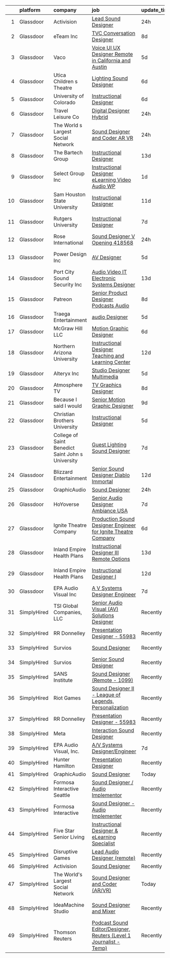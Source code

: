 

|    | platform    | company                                           | job                                                                                                                                                                                                                                                                                                                                                                                                                                                                                                                                                                                                                                                                                                                                                                                                                                                                                                                                                         | update_time   | location             |
|---:|:------------|:--------------------------------------------------|:------------------------------------------------------------------------------------------------------------------------------------------------------------------------------------------------------------------------------------------------------------------------------------------------------------------------------------------------------------------------------------------------------------------------------------------------------------------------------------------------------------------------------------------------------------------------------------------------------------------------------------------------------------------------------------------------------------------------------------------------------------------------------------------------------------------------------------------------------------------------------------------------------------------------------------------------------------|:--------------|:---------------------|
|  1 | Glassdoor   | Activision                                        | [Lead Sound Designer](https://www.glassdoor.com/partner/jobListing.htm?pos=109&ao=1136043&s=58&guid=000001823e6c274e8e7cb47352278af6&src=GD_JOB_AD&t=SR&vt=w&cs=1_78330d28&cb=1658904652113&jobListingId=1008031551946&jrtk=3-0-1g8v6oa0s2inp001-1g8v6oa18i9ip800-93d73553b68080c4-)                                                                                                                                                                                                                                                                                                                                                                                                                                                                                                                                                                                                                                                                        | 24h           | Foster City, CA      |
|  2 | Glassdoor   | eTeam Inc                                         | [TVC Conversation Designer](https://www.glassdoor.com/partner/jobListing.htm?pos=117&ao=1136043&s=58&guid=000001823e6c274e8e7cb47352278af6&src=GD_JOB_AD&t=SR&vt=w&cs=1_591a46a0&cb=1658904652115&jobListingId=1008011923629&jrtk=3-0-1g8v6oa0s2inp001-1g8v6oa18i9ip800-e41bfc036e7cea23-)                                                                                                                                                                                                                                                                                                                                                                                                                                                                                                                                                                                                                                                                  | 8d            | Austin, TX           |
|  3 | Glassdoor   | Vaco                                              | [Voice UI UX Designer    Remote in California and Austin](https://www.glassdoor.com/partner/jobListing.htm?pos=108&ao=1110586&s=58&guid=000001823e6c274e8e7cb47352278af6&src=GD_JOB_AD&t=SR&vt=w&ea=1&cs=1_557d34a1&cb=1658904652113&jobListingId=1008019965741&cpc=654405A9B1E0A9F5&jrtk=3-0-1g8v6oa0s2inp001-1g8v6oa18i9ip800-3a11f5e586fed253--6NYlbfkN0D_sybMACCpf9B-677oK5j6rPldVB6BlrVvFjO_o-GJZbzuF-qh4PxErFUqfUsv_6uVGMoAB-tr4ukB-13BEniFRd51kq_tUitb-f2s8N8S0-6a8309fjZVdWfQrglTiPPfHRvbBSKiDrId74Eo9qZbn-UL_W51rj5FJVY2IqC7B9KjcVAySmfHdMzAzJjgK8UOSVrVcDwuquF7rrICcUWTRXV4ZsZKxfXVkqKalrQ01xtVtihVsbYd1Ie5_UcJ28n6q5HQF_44SL3W5JBf3MlI-YIANIY3hIE5rpjquRjJw8N2qBEPEUlRIZ7uypROuI0uP0iqgEyzkcZHlupfeWV3-fJUGwe-oDyq4AKbT6sN7x0prSxNuDwf-EF4fWUP3eRXpSjguhxKGKcJrxJgrTIptnaEMrLbevNqeTTPeKVbKSyaaAZmlGHLaHseeMnbz251XU63J1BH4gDschKDc-q7feBhugGZ_erMGN3FjwG5NPbdI7oChEcgFnLf24n_k_wKecyveOcciO8E0bz5in3FSCiL6QgNfHBlUCXYoQ8Aaw%3D%3D)              | 5d            | San Jose, CA         |
|  4 | Glassdoor   | Utica Children s Theatre                          | [Lighting Sound Designer](https://www.glassdoor.com/partner/jobListing.htm?pos=110&ao=1136043&s=58&guid=000001823e6c274e8e7cb47352278af6&src=GD_JOB_AD&t=SR&vt=w&ea=1&cs=1_d2aa491c&cb=1658904652113&jobListingId=1008017698766&jrtk=3-0-1g8v6oa0s2inp001-1g8v6oa18i9ip800-0c22c99ac1b9554a-)                                                                                                                                                                                                                                                                                                                                                                                                                                                                                                                                                                                                                                                               | 6d            | Utica, NY            |
|  5 | Glassdoor   | University of Colorado                            | [Instructional Designer](https://www.glassdoor.com/partner/jobListing.htm?pos=115&ao=1136043&s=58&guid=000001823e6c274e8e7cb47352278af6&src=GD_JOB_AD&t=SR&vt=w&cs=1_10616c54&cb=1658904652114&jobListingId=1008018363650&jrtk=3-0-1g8v6oa0s2inp001-1g8v6oa18i9ip800-833d1c669b81eef3-)                                                                                                                                                                                                                                                                                                                                                                                                                                                                                                                                                                                                                                                                     | 6d            | Aurora, CO           |
|  6 | Glassdoor   | Travel   Leisure Co                               | [Digital Designer  Hybrid ](https://www.glassdoor.com/partner/jobListing.htm?pos=124&ao=1136043&s=58&guid=000001823e6c274e8e7cb47352278af6&src=GD_JOB_AD&t=SR&vt=w&cs=1_e9df2305&cb=1658904652115&jobListingId=1008031768591&jrtk=3-0-1g8v6oa0s2inp001-1g8v6oa18i9ip800-cbef82654d7509fd-)                                                                                                                                                                                                                                                                                                                                                                                                                                                                                                                                                                                                                                                                  | 24h           | Orlando, FL          |
|  7 | Glassdoor   | The World s Largest Social Network                | [Sound Designer and Coder  AR VR ](https://www.glassdoor.com/partner/jobListing.htm?pos=104&ao=1110586&s=58&guid=000001823e6c274e8e7cb47352278af6&src=GD_JOB_AD&t=SR&vt=w&ea=1&cs=1_6c256ce6&cb=1658904652110&jobListingId=1008031528051&cpc=FA84DF7EA1EC2398&jrtk=3-0-1g8v6oa0s2inp001-1g8v6oa18i9ip800-d1ed5504a8a65788--6NYlbfkN0DSgjPPcnEdvoK3uuxfISLALE6pB1FR7YSHOr_tSg5_QGIhoz_2VqUepdcKLBLI_zTUk6gDwaoQ9vkRar14Io1kKPbXefvdlkqbmdhJjjOpMuV23xDsFSOubHWW3nkVkpuXNylbmaW36egpUC2PG6x2MjnebJXPwoENwa0jyus1-mMaCYYJOL_GWcKuObgnpCA2OYSDeWI9P2snToi3W68HHz7byDculEYkPxqkoOrJw1R_W3eJYzt5JsFia7uPb4mojuyHpw_XJXpginOYKM5pTjmX3jKyiQAnilj_Z1pZp0HKMomoCQtZvOehY_p4HRUL4yAR1DXp435JjNQOK66O7qY7WzrWlWDXqlZTH0LdMd2JCOUE9cs5Zt8T056c8RNfQEABweVBM9lzexdj6FeFBkhDMFVtR3yJMqHIH5F3Kh4n8OZcTyjiop5IRWJzO9xyrbhmfOgCXf891ig7qE4Hsa21sV27Y3D-zapI08idDfiwQDAKPEFRiYmmJWqLDm7VTVxCUWp-wiIvrghYUNmpktvL14Mjfj5u9ekgAuBeNSa_W43yAygypzqVksqx8ZZAUs_TxsIMirDE-0YpIUog) | 24h           | Philadelphia, PA     |
|  8 | Glassdoor   | The Bartech Group                                 | [Instructional Designer](https://www.glassdoor.com/partner/jobListing.htm?pos=105&ao=1110586&s=58&guid=000001823e6c274e8e7cb47352278af6&src=GD_JOB_AD&t=SR&vt=w&ea=1&cs=1_f59d6ac8&cb=1658904652111&jobListingId=1008003136883&cpc=BBD63848FB84346C&jrtk=3-0-1g8v6oa0s2inp001-1g8v6oa18i9ip800-833249aba24003e2--6NYlbfkN0C7-FDDT93s0qSKP7uYkdNgAgpSNvwlK8pJNTkcTbZQJnKDJjfvl1yFU2JPCK1oIIphPQAQiSI1X4JAO7M4jHvrCTUjLEyar66Nm-RGu19Q15WaFqnvmeOp-lfeLmorKoexIGM9AmbQMoHcqpdnOQeLSKeJrizkeBoDFXu3CY21pZQ2XyZL4r4mEQyB4mFj9DqbPD2yUpalAPvL54x5XR4PeylT__jwjgk0jvGbrm4YIGWgCw4AIIq5pp9zrMWpaPDUXllAiXpLjlIthKc_QmsaOvg_Psseu0vsvElTo3nMv6x3qFPvnaqFbJ-GkamvlNzSnqCkKRsdVHSBoWg9eGshQvF_LagzWMO46PssM2a9eWGxWx-lneu3ThX89anVkt_BIIU22u-UD6vfmE0uVd5piyWvhWYtN7IO6o7rAetCs63RhB0rfYttIdUvo4hxINk3xu9RsW10ILxtO2wjsbVs9A1IHAv3Eke6u4MXn2WCnLNrskm0w2lf)                                                                                                           | 13d           | Warren, MI           |
|  9 | Glassdoor   | Select Group Inc                                  | [Instructional Designer  eLearning  Video Audio    WP](https://www.glassdoor.com/partner/jobListing.htm?pos=107&ao=1110586&s=58&guid=000001823e6c274e8e7cb47352278af6&src=GD_JOB_AD&t=SR&vt=w&ea=1&cs=1_59e163f2&cb=1658904652112&jobListingId=1008027501737&cpc=B076152010A3B66C&jrtk=3-0-1g8v6oa0s2inp001-1g8v6oa18i9ip800-10340dc23f99d007--6NYlbfkN0Bcn-ADAbRvyrq3DH3YqD1gQOSfU_zTPvvfh0XXiz3pBAa41gXbEVBKQgVaXyt5edKUJsX5Z9brsv9nZw77TNjVlVeWafETMC7Xw_A0mwHT6RYlFqUtUoEPkQCGfw4DZTw7uB0z5WiikGPQhpEkL8PFQqFT-PcMr0lcaTdAx3W6l-HtnWqYYEZO4uJFWx0Dss9_Rg1Tu3FEsmHIdXgDlBoa8KNJwgJQNR6dY2YZgN4hnICkSPIwK0omSZ-MYkmkNW9dC_fcpGXkpRkhHZmi_GELX0_u_MPnlh9sSUDXN0IH-IApXqHrfXvR8ouht8-_vhWVxGHS1qi18pkhJBfMhHJ1SkM1E6IR3PyNZQOQokFxNruC-4T8QHvHMZWD2gQ_KesDEZQaGkF6PKClwa3y0FLqtJgyTr2L9V_6m6Q8ji96FPiI1UwU9OPda09RFzeSJQ0iL3UHty94_isO3Bb8qnz1jyQW4HX5DBOGrXjW5qCnP4D0wLuNWNDRQggznSu6ELdfTxyWqPIkaw%3D%3D)                                                 | 1d            | White Plains, NY     |
| 10 | Glassdoor   | Sam Houston State University                      | [Instructional Designer](https://www.glassdoor.com/partner/jobListing.htm?pos=130&ao=1136043&s=58&guid=000001823e6c274e8e7cb47352278af6&src=GD_JOB_AD&t=SR&vt=w&cs=1_654e5d32&cb=1658904652116&jobListingId=1008008391037&jrtk=3-0-1g8v6oa0s2inp001-1g8v6oa18i9ip800-8b0195c06c1f40cc-)                                                                                                                                                                                                                                                                                                                                                                                                                                                                                                                                                                                                                                                                     | 11d           | Huntsville, TX       |
| 11 | Glassdoor   | Rutgers University                                | [Instructional Designer](https://www.glassdoor.com/partner/jobListing.htm?pos=123&ao=1136043&s=58&guid=000001823e6c274e8e7cb47352278af6&src=GD_JOB_AD&t=SR&vt=w&cs=1_f91daef7&cb=1658904652115&jobListingId=1008015844983&jrtk=3-0-1g8v6oa0s2inp001-1g8v6oa18i9ip800-9e3ffb718ceb0508-)                                                                                                                                                                                                                                                                                                                                                                                                                                                                                                                                                                                                                                                                     | 7d            | New Brunswick, NJ    |
| 12 | Glassdoor   | Rose International                                | [Sound Designer V Opening  418568](https://www.glassdoor.com/partner/jobListing.htm?pos=103&ao=1110586&s=58&guid=000001823e6c274e8e7cb47352278af6&src=GD_JOB_AD&t=SR&vt=w&ea=1&cs=1_6c649041&cb=1658904652110&jobListingId=1008030729670&cpc=5E31031E1AFF45A7&jrtk=3-0-1g8v6oa0s2inp001-1g8v6oa18i9ip800-a20623011cb248eb--6NYlbfkN0B6gYLiPzX3Klpbl49OuxoIZqVtnvEet7IZUhlrZDSG3sY-I6CIGHSMA_bS7ldJ8pOXMIXNeNyydXsX95pvzPg5BddHE-JXPnLngZ30cnLDc1iDIozZEqqJfstNoVEA0Y0ziXhbePzU2aWttrzMukYrAbICdJmtiDj_lX11sumIShj0cH4jV8vRyK2YT_cFh-bWdVfi4avjs_vaXUSF5m6Kes8X4TktZ9JJdeP5fzfsDBISFNf9XntXhqMheWxRB1ETRXOQtUU5zjh_ktDkuBvkQRxZ0d8fK7yFsX58t5ZqYmW9HRkjRSt4yBjYPS0bHCYSOxA-ICCEdi-KTkoT7T2PFwVqFUqupa9VfMu-GtH8Mu7EsTKRwT1Us9gA4Lhw5iKVXKgTO5U_I9e5AmEF3Nf-92mpjb94jziZ-APH5ure4UlxKsO9XNVsDlsOVLgF9DQH2cagAiTGbxc8XAl--63yM05eG7wirJXwU7eitjplpbz5qu4ckesla2kWXS_mmX5mn8utuLYVcYKxwWU8ToXz)                                                                 | 24h           | Seattle, WA          |
| 13 | Glassdoor   | Power Design  Inc                                 | [AV Designer](https://www.glassdoor.com/partner/jobListing.htm?pos=121&ao=1136043&s=58&guid=000001823e6c274e8e7cb47352278af6&src=GD_JOB_AD&t=SR&vt=w&cs=1_c05ec605&cb=1658904652115&jobListingId=1008020343362&jrtk=3-0-1g8v6oa0s2inp001-1g8v6oa18i9ip800-e7718c8a157297fa-)                                                                                                                                                                                                                                                                                                                                                                                                                                                                                                                                                                                                                                                                                | 5d            | Saint Petersburg, FL |
| 14 | Glassdoor   | Port City Sound   Security  Inc                   | [Audio   Video   IT   Electronic Systems Designer](https://www.glassdoor.com/partner/jobListing.htm?pos=102&ao=1110586&s=58&guid=000001823e6c274e8e7cb47352278af6&src=GD_JOB_AD&t=SR&vt=w&ea=1&cs=1_6634a026&cb=1658904652110&jobListingId=1008002941743&cpc=F4855CAA298D352E&jrtk=3-0-1g8v6oa0s2inp001-1g8v6oa18i9ip800-f8e189242b744e23--6NYlbfkN0C2ruSLbldHgJRxGqX58M4ekFWuaOJ1Xy3nZgzYPyc2K5DCdI3untnDjogBLd5Nxs0F-FEEoIit-iELN9aFYPrCLwyGCgLhLV8ZHWxsvtA3naG2JOvtHjcTmEgfcPmUIZiNkBf8UsuwfWuIvNB6iIsqBw34pUdI-1tn5fPoVFyTDaocIMp10jIMabYXzK65tIFVt33BH81ZiCccBMpi8vxJIPmU5hBSkN34iXe-7KHpj_2OwLNVUWNeYs2i8FPipY843xMuXFKE4vTYd32eSRbMgct81tQgneNHciMkxgOt1w-uOIXmgXIdBO2yGAHWw5A8DELD4iLlV8Ekn0-4N52utTpXCM7XDRRbO8iDn5Kj3cMtI1i5eGchQnM1Dp6xIhr48uqDgtrebG7RiyrXNmjrG1YUjdrKCF1vTXYuMcYP7HQg-jONK3m8-a5Z0482F-_4MPdnLklDAhWS88mgFLLrQjae8NX_5Lke-8uBY7l6IX2nQRq_bJvhQ_M9BPf_d7WILLZ1D5AX5k8wTAnueWGEKKXDcKBoQWA%3D)                                   | 13d           | Wilmington, NC       |
| 15 | Glassdoor   | Patreon                                           | [Senior Product Designer  Podcasts Audio](https://www.glassdoor.com/partner/jobListing.htm?pos=125&ao=1136043&s=58&guid=000001823e6c274e8e7cb47352278af6&src=GD_JOB_AD&t=SR&vt=w&ea=1&cs=1_3ef90da9&cb=1658904652115&jobListingId=1008012588674&jrtk=3-0-1g8v6oa0s2inp001-1g8v6oa18i9ip800-4c8164c3276f9276-)                                                                                                                                                                                                                                                                                                                                                                                                                                                                                                                                                                                                                                               | 8d            | New York, NY         |
| 16 | Glassdoor   | Traega Entertainment                              | [audio Designer](https://www.glassdoor.com/partner/jobListing.htm?pos=112&ao=1136043&s=58&guid=000001823e6c274e8e7cb47352278af6&src=GD_JOB_AD&t=SR&vt=w&cs=1_fe0c3acf&cb=1658904652114&jobListingId=1008021555527&jrtk=3-0-1g8v6oa0s2inp001-1g8v6oa18i9ip800-cf8d1c8c62a18373-)                                                                                                                                                                                                                                                                                                                                                                                                                                                                                                                                                                                                                                                                             | 5d            | Nashville, TN        |
| 17 | Glassdoor   | McGraw Hill LLC                                   | [Motion Graphic Designer](https://www.glassdoor.com/partner/jobListing.htm?pos=113&ao=1136043&s=58&guid=000001823e6c274e8e7cb47352278af6&src=GD_JOB_AD&t=SR&vt=w&cs=1_e3b9b748&cb=1658904652114&jobListingId=1008016602500&jrtk=3-0-1g8v6oa0s2inp001-1g8v6oa18i9ip800-01f5c3ad4183230f-)                                                                                                                                                                                                                                                                                                                                                                                                                                                                                                                                                                                                                                                                    | 6d            | Columbus, OH         |
| 18 | Glassdoor   | Northern Arizona University                       | [Instructional Designer  Teaching and Learning Center](https://www.glassdoor.com/partner/jobListing.htm?pos=129&ao=1136043&s=58&guid=000001823e6c274e8e7cb47352278af6&src=GD_JOB_AD&t=SR&vt=w&cs=1_5d57dd53&cb=1658904652116&jobListingId=1008005192686&jrtk=3-0-1g8v6oa0s2inp001-1g8v6oa18i9ip800-6a97b56359e3d236-)                                                                                                                                                                                                                                                                                                                                                                                                                                                                                                                                                                                                                                       | 12d           | Flagstaff, AZ        |
| 19 | Glassdoor   | Alteryx  Inc                                      | [Studio Designer   Multimedia](https://www.glassdoor.com/partner/jobListing.htm?pos=116&ao=1136043&s=58&guid=000001823e6c274e8e7cb47352278af6&src=GD_JOB_AD&t=SR&vt=w&cs=1_8e437cf2&cb=1658904652115&jobListingId=1008021039171&jrtk=3-0-1g8v6oa0s2inp001-1g8v6oa18i9ip800-a19f5416fb4f9f9c-)                                                                                                                                                                                                                                                                                                                                                                                                                                                                                                                                                                                                                                                               | 5d            | Irvine, CA           |
| 20 | Glassdoor   | Atmosphere TV                                     | [TV Graphics Designer](https://www.glassdoor.com/partner/jobListing.htm?pos=119&ao=1136043&s=58&guid=000001823e6c274e8e7cb47352278af6&src=GD_JOB_AD&t=SR&vt=w&ea=1&cs=1_b6a3c8e8&cb=1658904652115&jobListingId=1008012144619&jrtk=3-0-1g8v6oa0s2inp001-1g8v6oa18i9ip800-e5f2647df33499ea-)                                                                                                                                                                                                                                                                                                                                                                                                                                                                                                                                                                                                                                                                  | 8d            | Austin, TX           |
| 21 | Glassdoor   | Because I said I would                            | [Senior Motion Graphic Designer](https://www.glassdoor.com/partner/jobListing.htm?pos=118&ao=1136043&s=58&guid=000001823e6c274e8e7cb47352278af6&src=GD_JOB_AD&t=SR&vt=w&ea=1&cs=1_6d4455a2&cb=1658904652115&jobListingId=1008010193537&jrtk=3-0-1g8v6oa0s2inp001-1g8v6oa18i9ip800-0ef158b7305b78f3-)                                                                                                                                                                                                                                                                                                                                                                                                                                                                                                                                                                                                                                                        | 9d            | Remote               |
| 22 | Glassdoor   | Christian Brothers University                     | [Instructional Designer](https://www.glassdoor.com/partner/jobListing.htm?pos=127&ao=1136043&s=58&guid=000001823e6c274e8e7cb47352278af6&src=GD_JOB_AD&t=SR&vt=w&cs=1_6079965d&cb=1658904652116&jobListingId=1008021055512&jrtk=3-0-1g8v6oa0s2inp001-1g8v6oa18i9ip800-18735e3bf2deff59-)                                                                                                                                                                                                                                                                                                                                                                                                                                                                                                                                                                                                                                                                     | 5d            | Memphis, TN          |
| 23 | Glassdoor   | College of Saint Benedict Saint John s University | [Guest Lighting Sound Designer](https://www.glassdoor.com/partner/jobListing.htm?pos=120&ao=1136043&s=58&guid=000001823e6c274e8e7cb47352278af6&src=GD_JOB_AD&t=SR&vt=w&cs=1_5e31bd94&cb=1658904652115&jobListingId=1008015903056&jrtk=3-0-1g8v6oa0s2inp001-1g8v6oa18i9ip800-b602c4ddfac80bb8-)                                                                                                                                                                                                                                                                                                                                                                                                                                                                                                                                                                                                                                                              | 7d            | Saint Joseph, MN     |
| 24 | Glassdoor   | Blizzard Entertainment                            | [Senior Sound Designer   Diablo Immortal](https://www.glassdoor.com/partner/jobListing.htm?pos=111&ao=1136043&s=58&guid=000001823e6c274e8e7cb47352278af6&src=GD_JOB_AD&t=SR&vt=w&cs=1_396ade95&cb=1658904652113&jobListingId=1008006794553&jrtk=3-0-1g8v6oa0s2inp001-1g8v6oa18i9ip800-ad8992a94ea009f0-)                                                                                                                                                                                                                                                                                                                                                                                                                                                                                                                                                                                                                                                    | 12d           | Irvine, CA           |
| 25 | Glassdoor   | GraphicAudio                                      | [Sound Designer](https://www.glassdoor.com/partner/jobListing.htm?pos=106&ao=1136043&s=58&guid=000001823e6c274e8e7cb47352278af6&src=GD_JOB_AD&t=SR&vt=w&ea=1&cs=1_2a59eaed&cb=1658904652111&jobListingId=1008030924967&jrtk=3-0-1g8v6oa0s2inp001-1g8v6oa18i9ip800-11eab6568f6cedab-)                                                                                                                                                                                                                                                                                                                                                                                                                                                                                                                                                                                                                                                                        | 24h           | Remote               |
| 26 | Glassdoor   | HoYoverse                                         | [Senior Audio Designer  Ambiance  USA ](https://www.glassdoor.com/partner/jobListing.htm?pos=122&ao=1136043&s=58&guid=000001823e6c274e8e7cb47352278af6&src=GD_JOB_AD&t=SR&vt=w&ea=1&cs=1_b7ace567&cb=1658904652115&jobListingId=1008016127295&jrtk=3-0-1g8v6oa0s2inp001-1g8v6oa18i9ip800-0ad6686b2c6b411d-)                                                                                                                                                                                                                                                                                                                                                                                                                                                                                                                                                                                                                                                 | 7d            | Los Angeles, CA      |
| 27 | Glassdoor   | Ignite Theatre Company                            | [Production Sound Designer   Engineer for Ignite Theatre Company](https://www.glassdoor.com/partner/jobListing.htm?pos=114&ao=1136043&s=58&guid=000001823e6c274e8e7cb47352278af6&src=GD_JOB_AD&t=SR&vt=w&ea=1&cs=1_e78aeae4&cb=1658904652114&jobListingId=1008018312130&jrtk=3-0-1g8v6oa0s2inp001-1g8v6oa18i9ip800-21ee75caf62bbc12-)                                                                                                                                                                                                                                                                                                                                                                                                                                                                                                                                                                                                                       | 6d            | Saint Louis, MO      |
| 28 | Glassdoor   | Inland Empire Health Plans                        | [Instructional Designer III  Remote Options ](https://www.glassdoor.com/partner/jobListing.htm?pos=126&ao=1136043&s=58&guid=000001823e6c274e8e7cb47352278af6&src=GD_JOB_AD&t=SR&vt=w&cs=1_8c05718d&cb=1658904652116&jobListingId=1008003929035&jrtk=3-0-1g8v6oa0s2inp001-1g8v6oa18i9ip800-40961f1210216e14-)                                                                                                                                                                                                                                                                                                                                                                                                                                                                                                                                                                                                                                                | 13d           | Rancho Cucamonga, CA |
| 29 | Glassdoor   | Inland Empire Health Plans                        | [Instructional Designer I](https://www.glassdoor.com/partner/jobListing.htm?pos=128&ao=1136043&s=58&guid=000001823e6c274e8e7cb47352278af6&src=GD_JOB_AD&t=SR&vt=w&cs=1_511840ea&cb=1658904652116&jobListingId=1008006797948&jrtk=3-0-1g8v6oa0s2inp001-1g8v6oa18i9ip800-dfe1a6304e67bf2b-)                                                                                                                                                                                                                                                                                                                                                                                                                                                                                                                                                                                                                                                                   | 12d           | Rancho Cucamonga, CA |
| 30 | Glassdoor   | EPA Audio Visual  Inc                             | [A V Systems Designer Engineer](https://www.glassdoor.com/partner/jobListing.htm?pos=101&ao=1110586&s=58&guid=000001823e6c274e8e7cb47352278af6&src=GD_JOB_AD&t=SR&vt=w&ea=1&cs=1_eb0c5099&cb=1658904652109&jobListingId=1008014653881&cpc=C60D35D50AB8E842&jrtk=3-0-1g8v6oa0s2inp001-1g8v6oa18i9ip800-c4b21d89d52a8866--6NYlbfkN0DukAwDndutArnS8OT3znlJ-TW2KpK_7rZjO0LfXc6UVBiO-8LSPHd9_PTGib-pOdaN2i1jkuiFsHlQpY4tRXHXqBqHnmH379MCZqrHH4VG5GbKvai7ZXZ160GJTZenr88LIXIHCU0agllVzTo7KaJw4l04ZsR7Ig9TgyyiIXNAjFS1byhvmemOCCqSvH_hohHXx1WLl0rMWZAInC7C9vumRGBal9R_zl9EO5MQ5gXFxZfUTuzwkTSKNBMopgHiJo2BH4dFkAXjsq6UQ8GhTjZdSPQ6ImUsZmHYcdPqg-QKqpgnR-E0wp5bVTl_9xPUSXH4XRVg0IZz8tEvUCF7xZKBiN1S8Mtty1UXSLJIObAH3Cjn3UOJ791nNUc-L1VdEZ2SdG945LKqMJMY7f8L7Xf7rbZImC2CxL8U_hZL_TGqF40KG54lLL7bwx3sxpyhkB1btNkmIxT44Yk-Y880N4_hj2OdECKPGS0bwK8Jx38W9HTR9p-MzVIXdh9C4T2pMtpGdZOnu7bYWQ%3D%3D)                                                                        | 7d            | Rockford, MN         |
| 31 | SimplyHired | TSI Global Companies, LLC                         | [Senior Audio Visual (AV) Solutions Designer](https://www.simplyhired.com/job/gC6BuW-HQkJg4Bj-NQWe2TEtTghx8upV1Lb7O71-Bjc9jAWZajwdSw?q=sound+designer)                                                                                                                                                                                                                                                                                                                                                                                                                                                                                                                                                                                                                                                                                                                                                                                                      | Recently      | Missouri             |
| 32 | SimplyHired | RR Donnelley                                      | [Presentation Designer - 55983](https://www.simplyhired.com/job/nzNGc13izzY73sBqAJfiC6LMZpqM2ug1TTgdTTeV3PfiJisVJpF4mg?q=sound+designer)                                                                                                                                                                                                                                                                                                                                                                                                                                                                                                                                                                                                                                                                                                                                                                                                                    | Recently      | Phoenix, AZ          |
| 33 | SimplyHired | Survios                                           | [Sound Designer](https://www.simplyhired.com/job/GGf4JbShEJmtxragh-HP0RYhs5WpCO9pZtgQyta_p4JFm7cmj-H-Zw?q=sound+designer)                                                                                                                                                                                                                                                                                                                                                                                                                                                                                                                                                                                                                                                                                                                                                                                                                                   | Recently      | Marina del Rey, CA   |
| 34 | SimplyHired | Survios                                           | [Senior Sound Designer](https://www.simplyhired.com/job/NxLskVbDEEyz5rnquKV8u-TjGXCUcoOZNYsPIwioZokaph1sHuJM7w?q=sound+designer)                                                                                                                                                                                                                                                                                                                                                                                                                                                                                                                                                                                                                                                                                                                                                                                                                            | Recently      | Marina del Rey, CA   |
| 35 | SimplyHired | SANS Institute                                    | [Sound Designer (Remote - 1099)](https://www.simplyhired.com/job/l5XtJmV5Za5NPAoCY67pJ8osv7Dd9cygFT5KvUQHRZZ5LCw9cI7qOA?q=sound+designer)                                                                                                                                                                                                                                                                                                                                                                                                                                                                                                                                                                                                                                                                                                                                                                                                                   | Recently      | Bethesda, MD         |
| 36 | SimplyHired | Riot Games                                        | [Sound Designer II - League of Legends, Personalization](https://www.simplyhired.com/job/BkTf5-vUemX5LjJonnZffl3-nMzorQijZMT09G_9Wa_IkmU0eEvOTA?q=sound+designer)                                                                                                                                                                                                                                                                                                                                                                                                                                                                                                                                                                                                                                                                                                                                                                                           | Recently      | Los Angeles, CA      |
| 37 | SimplyHired | RR Donnelley                                      | [Presentation Designer - 55983](https://www.simplyhired.com/job/nzNGc13izzY73sBqAJfiC6LMZpqM2ug1TTgdTTeV3PfiJisVJpF4mg?q=sound+designer)                                                                                                                                                                                                                                                                                                                                                                                                                                                                                                                                                                                                                                                                                                                                                                                                                    | Recently      | Phoenix, AZ          |
| 38 | SimplyHired | Meta                                              | [Interaction Sound Designer](https://www.simplyhired.com/job/bVo4DtpHHJaPTRsm81ESCJ_oFNaBCAYvIHKBvhcZlomfpJRXehIlmQ?q=sound+designer)                                                                                                                                                                                                                                                                                                                                                                                                                                                                                                                                                                                                                                                                                                                                                                                                                       | Recently      | Burlingame, CA       |
| 39 | SimplyHired | EPA Audio Visual, Inc.                            | [A/V Systems Designer/Engineer](https://www.simplyhired.com/job/25bFyhE0xVwpdH3LmUhk4BpOfVyfsh1KW4mjb6DZeLI6Yil1RPClqg?q=sound+designer)                                                                                                                                                                                                                                                                                                                                                                                                                                                                                                                                                                                                                                                                                                                                                                                                                    | 7d            | Rockford, MN         |
| 40 | SimplyHired | Hunter Hamilton                                   | [Presentation Designer](https://www.simplyhired.com/job/CLtnQdEmNros6F1jbp-2ugf2uQV_ujvN813QsBMVNOvarckigynFuQ?q=sound+designer)                                                                                                                                                                                                                                                                                                                                                                                                                                                                                                                                                                                                                                                                                                                                                                                                                            | Recently      | Phoenix, AZ          |
| 41 | SimplyHired | GraphicAudio                                      | [Sound Designer](https://www.simplyhired.com/job/tpxG3u0VMzCKteQYdKolpCqGoSBv-BSP6-ugLnAgXYs5lOtcbAckwg?q=sound+designer)                                                                                                                                                                                                                                                                                                                                                                                                                                                                                                                                                                                                                                                                                                                                                                                                                                   | Today         | Remote               |
| 42 | SimplyHired | Formosa Interactive Seattle                       | [Sound Designer / Audio Implementor](https://www.simplyhired.com/job/vlF4rzpIgemNyADbSUoWC36FtYYh2ouWspqfTFtuxzveh07-6RCwmg?q=sound+designer)                                                                                                                                                                                                                                                                                                                                                                                                                                                                                                                                                                                                                                                                                                                                                                                                               | Recently      | Seattle, WA          |
| 43 | SimplyHired | Formosa Interactive                               | [Sound Designer - Audio Implementer](https://www.simplyhired.com/job/E63_BRjyLumhk01Bv7mOuaoR0vafXGhLD-NTsS2e6CEpoHi4FvqYnw?q=sound+designer)                                                                                                                                                                                                                                                                                                                                                                                                                                                                                                                                                                                                                                                                                                                                                                                                               | Recently      | Burbank, CA          |
| 44 | SimplyHired | Five Star Senior Living                           | [Instructional Designer & eLearning Specialist](https://www.simplyhired.com/job/oTZPL1wWK2cmOqji4vswi4vj0YGDnK7OTqW_Mj_7zFv6d-Vi6eIF7Q?q=sound+designer)                                                                                                                                                                                                                                                                                                                                                                                                                                                                                                                                                                                                                                                                                                                                                                                                    | Recently      | Newton, MA           |
| 45 | SimplyHired | Disruptive Games                                  | [Lead Audio Designer (remote)](https://www.simplyhired.com/job/OItAQoIz0sZ1esYjmLQzCu0wdJ2uB0ay-8Lc50RUEzaAUovUxHLcow?q=sound+designer)                                                                                                                                                                                                                                                                                                                                                                                                                                                                                                                                                                                                                                                                                                                                                                                                                     | Recently      | Berkeley, CA         |
| 46 | SimplyHired | Activision                                        | [Sound Designer](https://www.simplyhired.com/job/i7qlcqa6pP-srEpgyNNEjRvZmW5tDc8R6vUqXUq0hP94Ee2Cl5AgeQ?q=sound+designer)                                                                                                                                                                                                                                                                                                                                                                                                                                                                                                                                                                                                                                                                                                                                                                                                                                   | Recently      | Austin, TX           |
| 47 | SimplyHired | The World's Largest Social Network                | [Sound Designer and Coder (AR/VR)](https://www.simplyhired.com/job/i05K2VJdCTaM4JBATryuxLljiYjQ-WgjcwPsxcIQGX0KBl-siovqIg?q=sound+designer)                                                                                                                                                                                                                                                                                                                                                                                                                                                                                                                                                                                                                                                                                                                                                                                                                 | Today         | Los Angeles, CA      |
| 48 | SimplyHired | IdeaMachine Studio                                | [Sound Designer and Mixer](https://www.simplyhired.com/job/3_cnKWbKCzfz8K406esix9aXeGkS2iLw6vp3jwYHfDLUWBO0TV9GDQ?q=sound+designer)                                                                                                                                                                                                                                                                                                                                                                                                                                                                                                                                                                                                                                                                                                                                                                                                                         | Recently      | San Francisco, CA    |
| 49 | SimplyHired | Thomson Reuters                                   | [Podcast Sound Editor/Designer, Reuters (Level 1 Journalist - Temp)](https://www.simplyhired.com/job/uG-XthcUGLXnvuEzIlGytwXEKmlli3kPZ-eKAScvB6T34fnayI1PJg?q=sound+designer)                                                                                                                                                                                                                                                                                                                                                                                                                                                                                                                                                                                                                                                                                                                                                                               | Recently      | New York, NY         |
